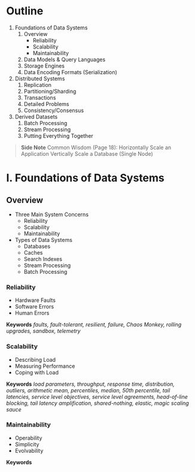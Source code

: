 # Outline
1. Foundations of Data Systems
	1. Overview
		- Reliability
		- Scalability
		- Maintainability
	2. Data Models & Query Languages
	3. Storage Engines
	4. Data Encoding Formats (Serialization)
2. Distributed Systems
	1. Replication
	2. Partitioning/Sharding
	3. Transactions
	4. Detailed Problems
	5. Consistency/Consensus
3. Derived Datasets
	1. Batch Processing
	2. Stream Processing
	3. Putting Everything Together

> **Side Note**
> Common Wisdom (Page 18):
> Horizontally Scale an Application
> Vertically Scale a Database (Single Node)

# I. Foundations of Data Systems

## Overview

- Three Main System Concerns
	- Reliability
	- Scalability
	- Maintainability 
- Types of Data Systems
	- Databases
	- Caches
	- Search Indexes
	- Stream Processing
	- Batch Processing

### Reliability
- Hardware Faults
- Software Errors
- Human Errors

**Keywords**
*faults, fault-tolerant, resilient, failure, Chaos Monkey, rolling upgrades, sandbox, telemetry*

### Scalability
- Describing Load
- Measuring Performance
- Coping with Load

**Keywords**
*load parameters, throughput, response time, distribution, outliers, arithmetic mean, percentiles, median, 50th percentile, tail latencies, service level objectives, service level agreements, head-of-line blocking, tail latency amplification, shared-nothing, elastic, magic scaling sauce*

### Maintainability
- Operability
- Simplicity
- Evolvability

**Keywords**
